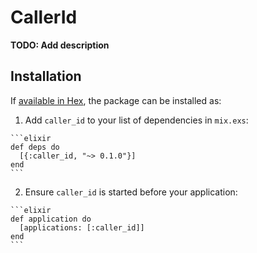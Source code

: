 # CallerId

**TODO: Add description**

## Installation

If [available in Hex](https://hex.pm/docs/publish), the package can be installed as:

  1. Add `caller_id` to your list of dependencies in `mix.exs`:

    ```elixir
    def deps do
      [{:caller_id, "~> 0.1.0"}]
    end
    ```

  2. Ensure `caller_id` is started before your application:

    ```elixir
    def application do
      [applications: [:caller_id]]
    end
    ```

